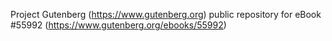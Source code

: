 Project Gutenberg (https://www.gutenberg.org) public repository for
eBook #55992 (https://www.gutenberg.org/ebooks/55992)
